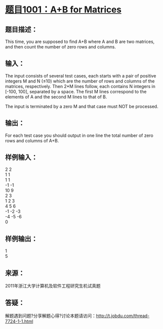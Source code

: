 # [题目1001：A+B for Matrices](http://ac.jobdu.com/problem.php?pid=1001)

## 题目描述：
This time, you are supposed to find A+B where A and B are two matrices, and then count the number of zero rows and columns.

## 输入：
The input consists of several test cases, each starts with a pair of positive integers M and N (≤10) which are the number of rows and columns of the matrices, respectively. Then 2*M lines follow, each contains N integers in [-100, 100], separated by a space. The first M lines correspond to the elements of A and the second M lines to that of B.

The input is terminated by a zero M and that case must NOT be processed.

## 输出：
For each test case you should output in one line the total number of zero rows and columns of A+B.

## 样例输入：
2 2  
1 1  
1 1  
-1 -1  
10 9  
2 3  
1 2 3  
4 5 6  
-1 -2 -3  
-4 -5 -6  
0

## 样例输出：
1  
5

## 来源：
2011年浙江大学计算机及软件工程研究生机试真题

## 答疑：
解题遇到问题?分享解题心得?讨论本题请访问：http://t.jobdu.com/thread-7724-1-1.html
